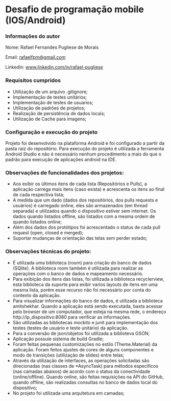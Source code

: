 # Desafio de programação mobile (IOS/Android)

### Informações do autor

Nome: Rafael Fernandes Pugliese de Morais

Email: rafaelfpm@gmail.com

Linkedin: www.linkedin.com/in/rafael-pugliese

### Requisitos cumpridos

- Utilização de um arquivo .gitignore;
- Implementação de testes unitários;
- Implementação de testes de usuarios;
- Utilização de padrões de projetos;
- Realização de persistência de dados locais;
- Utilização de Cache para imagens;

### Configuração e execução do projeto

Projeto foi desenvolvido na plataforma Android e foi configurado a partir da pasta raiz do repositório. Para execução do projeto é utilizada a ferramenta Android Studio e não é necessário nenhum procedimento a mais do que o padrão para execução de aplicações android na IDE.

### Observações de funcionalidades dos projetos:

- Aos exibir os últimos itens de cada lista (Repositórios e Pulls), a aplicação carrega mais itens (caso exista) e acrescenta os itens ao final de cada respectiva lista;
- A medida que um dado (dados dos repositórios, dos pulls requests e usuários) é carregado online, eles são armazenados (em thread separada) e utilizados quando o dispositivo estiver sem internet. Os dados quando listados offline, são listados com a mesma ordem de quando listados online;
- Além dos dados dos protótipos foi acrescentado o status de cada pull request (open, closed e merged);
- Suportar mudanças de orientação das telas sem perder estado;


### Observações técnicas do projeto:

- É utilizada uma biblioteca (room) para criação do banco de dados (SQlite). A biblioteca room também é utilizada para realizar as operações com o banco de dados e mapeamento necessário.
- Para exibição dos itens das listas, foi utilizada a biblioteca recyclerview, esta biblioteca da suporte para exibir varios layouts de itens em uma mesma lista, porém esse recurso não foi necessário por conta do contexto da aplicação. 
- Para visualizar informações do banco de dados, é utilizada a biblioteca amitshekhar. Quando a aplicação está sendo executada, basta acessar pelo browser de um computador, que esteja na mesma rede, o endereço http://ip_dispositivo:8080 para verificar as informações.
- São utilizadas as bibliotecas mockito e junit para implementação dos testes (testes de usuário e teste unitário) da aplicação.
- Para a conversão de json/objetos foi utilizada a biblioteva GSON;
- Aplicação possuie sistema de build Gradle;
- Foram feitas pequenas customizações no estilo (Theme.Material) da aplicação. Foram feitos ajustes de cores de alguns componentes e modo de transições (utilização de slides) entre telas;
- Através da utilização de interfaces, as operações solicitadas são direcionadas (nas classes de *AsyncTask) para métodos específicos (nas camadas abaixos) de acordo com o status da conectividade (online/offline). Quando online, são feitas requisições na API do GitHub, quando offline, são realizadas consultas no banco de dados local do dispositivo;
- No projeto foi utilizada uma arquitetura em camadas;